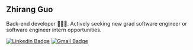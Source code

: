 ## Zhirang Guo

Back-end developer 👨🏽‍💻. Actively seeking new grad software engineer or software engineer intern opportunities.

[![Linkedin Badge](https://img.shields.io/badge/-imguozr-blue?style=flat-square&logo=Linkedin&logoColor=white&link=https://www.linkedin.com/in/imguozr/)](https://www.linkedin.com/in/imguozr/)
[![Gmail Badge](https://img.shields.io/badge/-imguozr@gmail.com-c14438?style=flat-square&logo=Gmail&logoColor=white&link=mailto:imguozr@gmail.com)](mailto:imguozr@gmail.com)
